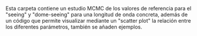 Esta carpeta contiene un estudio MCMC de los valores de referencia para el "seeing" y "dome-seeing" para una longitud de onda concreta, además de un código que permite visualizar mediante un "scatter plot" la relación entre los diferentes parámetros, también se añaden ejemplos.
